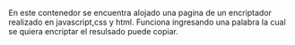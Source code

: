 En este contenedor se encuentra alojado una pagina de un encriptador realizado en javascript,css y html.
Funciona ingresando una palabra la cual se quiera encriptar el resulsado puede copiar.
